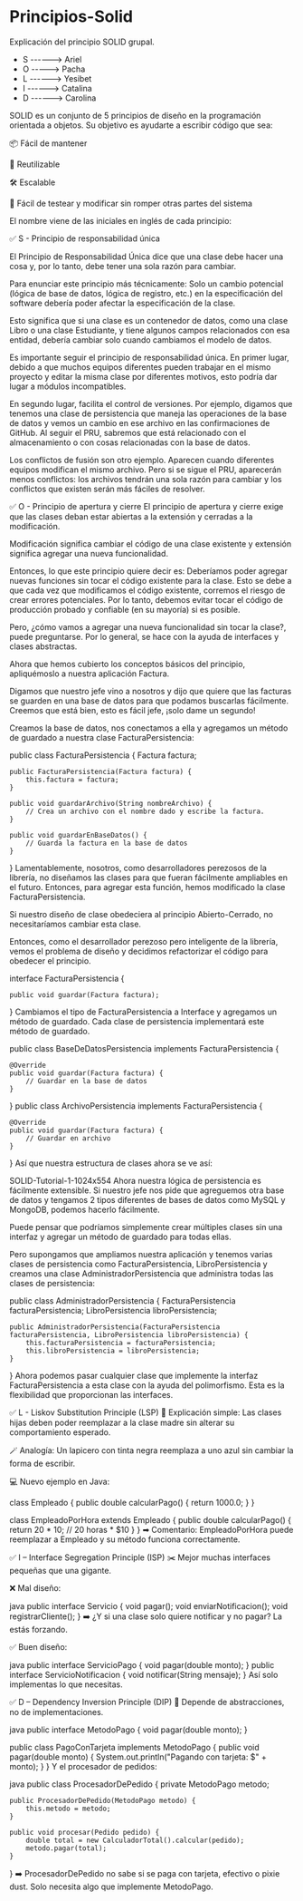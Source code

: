 # Principios-Solid
Explicación del principio SOLID grupal.
- S ------> Ariel
- O  -----> Pacha
- L ------> Yesibet
- I ------> Catalina
- D ------> Carolina

SOLID es un conjunto de 5 principios de diseño en la programación orientada a objetos. Su objetivo es ayudarte a escribir código que sea:

📦 Fácil de mantener

🧩 Reutilizable

🛠️ Escalable

🔄 Fácil de testear y modificar sin romper otras partes del sistema

El nombre viene de las iniciales en inglés de cada principio:


✅ S - Principio de responsabilidad única

El Principio de Responsabilidad Única dice que una clase debe hacer una cosa y, por lo tanto, debe tener una sola razón para cambiar.

Para enunciar este principio más técnicamente: Solo un cambio potencial (lógica de base de datos, lógica de registro, etc.) en la especificación del software debería poder afectar la especificación de la clase.

Esto significa que si una clase es un contenedor de datos, como una clase Libro o una clase Estudiante, y tiene algunos campos relacionados con esa entidad, debería cambiar solo cuando cambiamos el modelo de datos.

Es importante seguir el principio de responsabilidad única. En primer lugar, debido a que muchos equipos diferentes pueden trabajar en el mismo proyecto y editar la misma clase por diferentes motivos, esto podría dar lugar a módulos incompatibles.

En segundo lugar, facilita el control de versiones. Por ejemplo, digamos que tenemos una clase de persistencia que maneja las operaciones de la base de datos y vemos un cambio en ese archivo en las confirmaciones de GitHub. Al seguir el PRU, sabremos que está relacionado con el almacenamiento o con cosas relacionadas con la base de datos.

Los conflictos de fusión son otro ejemplo. Aparecen cuando diferentes equipos modifican el mismo archivo. Pero si se sigue el PRU, aparecerán menos conflictos: los archivos tendrán una sola razón para cambiar y los conflictos que existen serán más fáciles de resolver.

✅ O - Principio de apertura y cierre
 El principio de apertura y cierre exige que las clases deban estar abiertas a la extensión y cerradas a la modificación.

Modificación significa cambiar el código de una clase existente y extensión significa agregar una nueva funcionalidad.

Entonces, lo que este principio quiere decir es: Deberíamos poder agregar nuevas funciones sin tocar el código existente para la clase. Esto se debe a que cada vez que modificamos el código existente, corremos el riesgo de crear errores potenciales. Por lo tanto, debemos evitar tocar el código de producción probado y confiable (en su mayoría) si es posible.

Pero, ¿cómo vamos a agregar una nueva funcionalidad sin tocar la clase?, puede preguntarse. Por lo general, se hace con la ayuda de interfaces y clases abstractas.

Ahora que hemos cubierto los conceptos básicos del principio, apliquémoslo a nuestra aplicación Factura.

Digamos que nuestro jefe vino a nosotros y dijo que quiere que las facturas se guarden en una base de datos para que podamos buscarlas fácilmente. Creemos que está bien, esto es fácil jefe, ¡solo dame un segundo!

Creamos la base de datos, nos conectamos a ella y agregamos un método de guardado a nuestra clase FacturaPersistencia:

public class FacturaPersistencia {
Factura factura;

    public FacturaPersistencia(Factura factura) {
        this.factura = factura;
    }

    public void guardarArchivo(String nombreArchivo) {
        // Crea un archivo con el nombre dado y escribe la factura.
    }

    public void guardarEnBaseDatos() {
        // Guarda la factura en la base de datos
    }
}
Lamentablemente, nosotros, como desarrolladores perezosos de la librería, no diseñamos las clases para que fueran fácilmente ampliables en el futuro. Entonces, para agregar esta función, hemos modificado la clase FacturaPersistencia.

Si nuestro diseño de clase obedeciera al principio Abierto-Cerrado, no necesitaríamos cambiar esta clase.

Entonces, como el desarrollador perezoso pero inteligente de la librería, vemos el problema de diseño y decidimos refactorizar el código para obedecer el principio.

interface FacturaPersistencia {

    public void guardar(Factura factura);
}
Cambiamos el tipo de FacturaPersistencia a Interface y agregamos un método de guardado. Cada clase de persistencia implementará este método de guardado.

public class BaseDeDatosPersistencia implements FacturaPersistencia {

    @Override
    public void guardar(Factura factura) {
        // Guardar en la base de datos
    }
}
public class ArchivoPersistencia implements FacturaPersistencia {

    @Override
    public void guardar(Factura factura) {
        // Guardar en archivo
    }
}
Así que nuestra estructura de clases ahora se ve así:

SOLID-Tutorial-1-1024x554
Ahora nuestra lógica de persistencia es fácilmente extensible. Si nuestro jefe nos pide que agreguemos otra base de datos y tengamos 2 tipos diferentes de bases de datos como MySQL y MongoDB, podemos hacerlo fácilmente.

Puede pensar que podríamos simplemente crear múltiples clases sin una interfaz y agregar un método de guardado para todas ellas.

Pero supongamos que ampliamos nuestra aplicación y tenemos varias clases de persistencia como FacturaPersistencia, LibroPersistencia y creamos una clase AdministradorPersistencia que administra todas las clases de persistencia:

public class AdministradorPersistencia {
FacturaPersistencia facturaPersistencia;
LibroPersistencia libroPersistencia;

    public AdministradorPersistencia(FacturaPersistencia facturaPersistencia, LibroPersistencia libroPersistencia) {
        this.facturaPersistencia = facturaPersistencia;
        this.libroPersistencia = libroPersistencia;
    }
}
Ahora podemos pasar cualquier clase que implemente la interfaz FacturaPersistencia a esta clase con la ayuda del polimorfismo. Esta es la flexibilidad que proporcionan las interfaces.

✅ L - Liskov Substitution Principle (LSP)
🧠 Explicación simple: Las clases hijas deben poder reemplazar a la clase madre sin alterar su comportamiento esperado.

🪄 Analogía: Un lapicero con tinta negra reemplaza a uno azul sin cambiar la forma de escribir.

💻 Nuevo ejemplo en Java:

class Empleado {
    public double calcularPago() {
        return 1000.0;
    }
}

class EmpleadoPorHora extends Empleado {
    public double calcularPago() {
        return 20 * 10; // 20 horas * $10
    }
}
➡ Comentario: EmpleadoPorHora puede reemplazar a Empleado y su método funciona correctamente.

✅ I – Interface Segregation Principle (ISP)
✂️ Mejor muchas interfaces pequeñas que una gigante.

❌ Mal diseño:

java
public interface Servicio {
    void pagar();
    void enviarNotificacion();
    void registrarCliente();
}
➡️ ¿Y si una clase solo quiere notificar y no pagar? La estás forzando.

✅ Buen diseño:

java
public interface ServicioPago { void pagar(double monto); }
public interface ServicioNotificacion { void notificar(String mensaje); }
Así solo implementas lo que necesitas.

✅  D – Dependency Inversion Principle (DIP)
🔌 Depende de abstracciones, no de implementaciones.

java
public interface MetodoPago {
    void pagar(double monto);
}

public class PagoConTarjeta implements MetodoPago {
    public void pagar(double monto) {
        System.out.println("Pagando con tarjeta: $" + monto);
    }
}
Y el procesador de pedidos:

java
public class ProcesadorDePedido {
    private MetodoPago metodo;

    public ProcesadorDePedido(MetodoPago metodo) {
        this.metodo = metodo;
    }

    public void procesar(Pedido pedido) {
        double total = new CalculadorTotal().calcular(pedido);
        metodo.pagar(total);
    }
}
➡️ ProcesadorDePedido no sabe si se paga con tarjeta, efectivo o pixie dust. Solo necesita algo que implemente MetodoPago.


